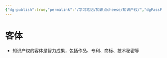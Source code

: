 ```yaml
---
{"dg-publish":true,"permalink":"/学习笔记/知识点cheese/知识产权/","dgPassFrontmatter":true}
---
```


# 客体
- 知识产权的客体是智力成果，包括作品、专利、商标、技术秘密等